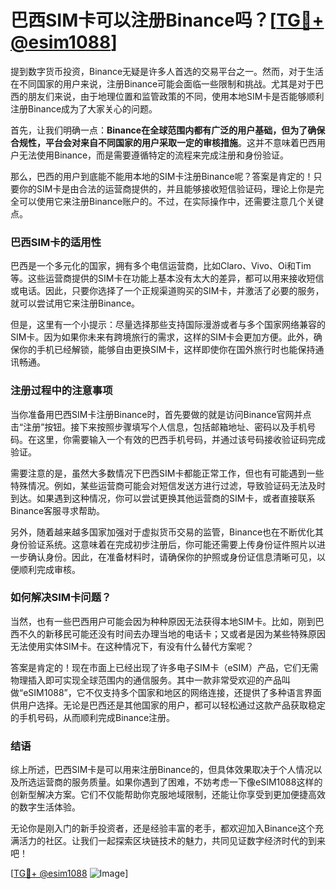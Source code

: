 # 巴西SIM卡可以注册Binance吗？[[TG💪+ @esim1088](https://t.me/s/esim1088)]

提到数字货币投资，Binance无疑是许多人首选的交易平台之一。然而，对于生活在不同国家的用户来说，注册Binance可能会面临一些限制和挑战。尤其是对于巴西的朋友们来说，由于地理位置和监管政策的不同，使用本地SIM卡是否能够顺利注册Binance成为了大家关心的问题。

首先，让我们明确一点：**Binance在全球范围内都有广泛的用户基础，但为了确保合规性，平台会对来自不同国家的用户采取一定的审核措施**。这并不意味着巴西用户无法使用Binance，而是需要遵循特定的流程来完成注册和身份验证。

那么，巴西的用户到底能不能用本地的SIM卡注册Binance呢？答案是肯定的！只要你的SIM卡是由合法的运营商提供的，并且能够接收短信验证码，理论上你是完全可以使用它来注册Binance账户的。不过，在实际操作中，还需要注意几个关键点。

### 巴西SIM卡的适用性

巴西是一个多元化的国家，拥有多个电信运营商，比如Claro、Vivo、Oi和Tim等。这些运营商提供的SIM卡在功能上基本没有太大的差异，都可以用来接收短信或电话。因此，只要你选择了一个正规渠道购买的SIM卡，并激活了必要的服务，就可以尝试用它来注册Binance。

但是，这里有一个小提示：尽量选择那些支持国际漫游或者与多个国家网络兼容的SIM卡。因为如果你未来有跨境旅行的需求，这样的SIM卡会更加方便。此外，确保你的手机已经解锁，能够自由更换SIM卡，这样即使你在国外旅行时也能保持通讯畅通。

### 注册过程中的注意事项

当你准备用巴西SIM卡注册Binance时，首先要做的就是访问Binance官网并点击“注册”按钮。接下来按照步骤填写个人信息，包括邮箱地址、密码以及手机号码。在这里，你需要输入一个有效的巴西手机号码，并通过该号码接收验证码完成验证。

需要注意的是，虽然大多数情况下巴西SIM卡都能正常工作，但也有可能遇到一些特殊情况。例如，某些运营商可能会对短信发送方进行过滤，导致验证码无法及时到达。如果遇到这种情况，你可以尝试更换其他运营商的SIM卡，或者直接联系Binance客服寻求帮助。

另外，随着越来越多国家加强对于虚拟货币交易的监管，Binance也在不断优化其身份验证系统。这意味着在完成初步注册后，你可能还需要上传身份证件照片以进一步确认身份。因此，在准备材料时，请确保你的护照或身份证信息清晰可见，以便顺利完成审核。

### 如何解决SIM卡问题？

当然，也有一些巴西用户可能会因为种种原因无法获得本地SIM卡。比如，刚到巴西不久的新移民可能还没有时间去办理当地的电话卡；又或者是因为某些特殊原因无法使用实体SIM卡。在这种情况下，有没有什么替代方案呢？

答案是肯定的！现在市面上已经出现了许多电子SIM卡（eSIM）产品，它们无需物理插入即可实现全球范围内的通信服务。其中一款非常受欢迎的产品叫做“eSIM1088”，它不仅支持多个国家和地区的网络连接，还提供了多种语言界面供用户选择。无论是巴西还是其他国家的用户，都可以轻松通过这款产品获取稳定的手机号码，从而顺利完成Binance注册。

### 结语

综上所述，巴西SIM卡是可以用来注册Binance的，但具体效果取决于个人情况以及所选运营商的服务质量。如果你遇到了困难，不妨考虑一下像eSIM1088这样的创新型解决方案。它们不仅能帮助你克服地域限制，还能让你享受到更加便捷高效的数字生活体验。

无论你是刚入门的新手投资者，还是经验丰富的老手，都欢迎加入Binance这个充满活力的社区。让我们一起探索区块链技术的魅力，共同见证数字经济时代的到来吧！

[[TG💪+ @esim1088](https://t.me/s/esim1088) ![Image](https://i.postimg.cc/4NQfJmqS/Snipaste-2025-05-13-00-14-12.png)]